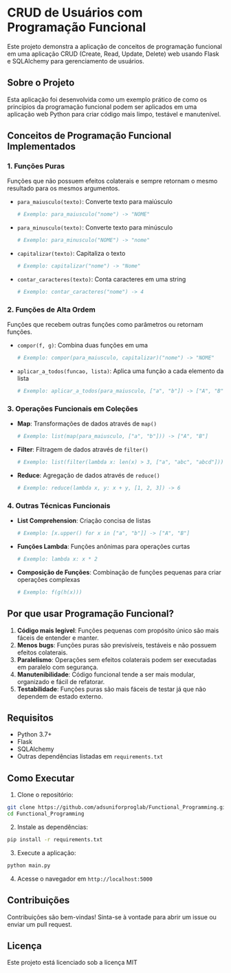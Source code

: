 # CRUD de Usuários com Programação Funcional

Este projeto demonstra a aplicação de conceitos de programação funcional em uma aplicação CRUD (Create, Read, Update, Delete) web usando Flask e SQLAlchemy para gerenciamento de usuários.

## Sobre o Projeto

Esta aplicação foi desenvolvida como um exemplo prático de como os princípios da programação funcional podem ser aplicados em uma aplicação web Python para criar código mais limpo, testável e manutenível.

## Conceitos de Programação Funcional Implementados

### 1. Funções Puras
Funções que não possuem efeitos colaterais e sempre retornam o mesmo resultado para os mesmos argumentos.

- `para_maiusculo(texto)`: Converte texto para maiúsculo
  ```python
  # Exemplo: para_maiusculo("nome") -> "NOME"
  ```
- `para_minusculo(texto)`: Converte texto para minúsculo
  ```python
  # Exemplo: para_minusculo("NOME") -> "nome"
  ```
- `capitalizar(texto)`: Capitaliza o texto
  ```python
  # Exemplo: capitalizar("nome") -> "Nome"
  ```
- `contar_caracteres(texto)`: Conta caracteres em uma string
  ```python
  # Exemplo: contar_caracteres("nome") -> 4
  ```

### 2. Funções de Alta Ordem
Funções que recebem outras funções como parâmetros ou retornam funções.

- `compor(f, g)`: Combina duas funções em uma
  ```python
  # Exemplo: compor(para_maiusculo, capitalizar)("nome") -> "NOME"
  ```
- `aplicar_a_todos(funcao, lista)`: Aplica uma função a cada elemento da lista
  ```python
  # Exemplo: aplicar_a_todos(para_maiusculo, ["a", "b"]) -> ["A", "B"]
  ```

### 3. Operações Funcionais em Coleções
- **Map**: Transformações de dados através de `map()`
  ```python
  # Exemplo: list(map(para_maiusculo, ["a", "b"])) -> ["A", "B"]
  ```
- **Filter**: Filtragem de dados através de `filter()`
  ```python
  # Exemplo: list(filter(lambda x: len(x) > 3, ["a", "abc", "abcd"])) -> ["abcd"]
  ```
- **Reduce**: Agregação de dados através de `reduce()`
  ```python
  # Exemplo: reduce(lambda x, y: x + y, [1, 2, 3]) -> 6
  ```

### 4. Outras Técnicas Funcionais
- **List Comprehension**: Criação concisa de listas
  ```python
  # Exemplo: [x.upper() for x in ["a", "b"]] -> ["A", "B"]
  ```
- **Funções Lambda**: Funções anônimas para operações curtas
  ```python
  # Exemplo: lambda x: x * 2
  ```
- **Composição de Funções**: Combinação de funções pequenas para criar operações complexas
  ```python
  # Exemplo: f(g(h(x)))
  ```

## Por que usar Programação Funcional?

1. **Código mais legível**: Funções pequenas com propósito único são mais fáceis de entender e manter.
2. **Menos bugs**: Funções puras são previsíveis, testáveis e não possuem efeitos colaterais.
3. **Paralelismo**: Operações sem efeitos colaterais podem ser executadas em paralelo com segurança.
4. **Manutenibilidade**: Código funcional tende a ser mais modular, organizado e fácil de refatorar.
5. **Testabilidade**: Funções puras são mais fáceis de testar já que não dependem de estado externo.

## Requisitos

- Python 3.7+
- Flask
- SQLAlchemy
- Outras dependências listadas em `requirements.txt`

## Como Executar

1. Clone o repositório:
```bash
git clone https://github.com/adsuniforproglab/Functional_Programming.git
cd Functional_Programming
```

2. Instale as dependências:
```bash
pip install -r requirements.txt
```

3. Execute a aplicação:
```bash
python main.py
```

4. Acesse o navegador em `http://localhost:5000`

## Contribuições

Contribuições são bem-vindas! Sinta-se à vontade para abrir um issue ou enviar um pull request.

## Licença

Este projeto está licenciado sob a licença MIT
